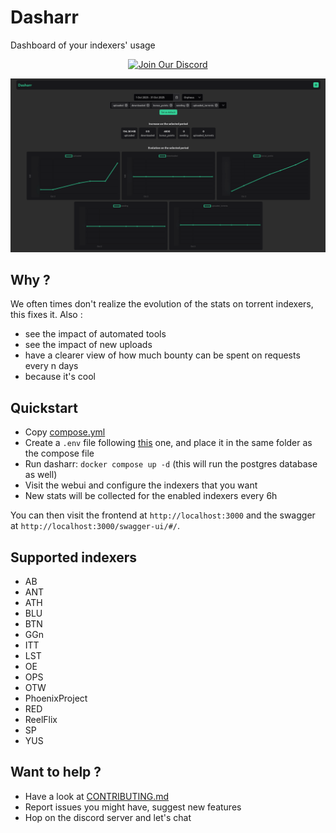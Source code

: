 # Dasharr
Dashboard of your indexers' usage

<p align="center">
  <a href="https://discord.gg/4vd7qAaFwX">
    <img src="https://img.shields.io/badge/Discord-Chat-5865F2?logo=discord&logoColor=white" alt="Join Our Discord">
  </a>
</p>

![header](media/preview.png)

## Why ?

We often times don't realize the evolution of the stats on torrent indexers, this fixes it. Also :

- see the impact of automated tools
- see the impact of new uploads
- have a clearer view of how much bounty can be spent on requests every n days
- because it's cool

## Quickstart

- Copy [compose.yml](./compose.yml)
- Create a `.env` file following [this](./backend/.env.example) one, and place it in the same folder as the compose file
- Run dasharr: `docker compose up -d` (this will run the postgres database as well)
- Visit the webui and configure the indexers that you want
- New stats will be collected for the enabled indexers every 6h

You can then visit the frontend at `http://localhost:3000` and the swagger at `http://localhost:3000/swagger-ui/#/`.

## Supported indexers

* AB
* ANT
* ATH
* BLU
* BTN
* GGn
* ITT
* LST
* OE
* OPS
* OTW
* PhoenixProject
* RED
* ReelFlix
* SP
* YUS

## Want to help ?

- Have a look at [CONTRIBUTING.md](./CONTRIBUTING.md)
- Report issues you might have, suggest new features
- Hop on the discord server and let's chat
